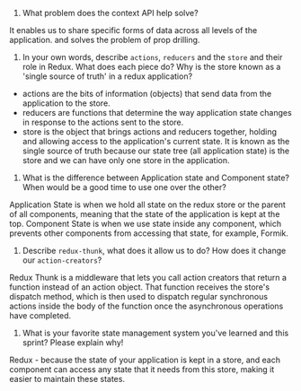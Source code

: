 1. What problem does the context API help solve?

It enables us to share specific forms of data across all levels of the application. and solves the problem of prop drilling.

1. In your own words, describe `actions`, `reducers` and the `store` and their role in Redux. What does each piece do? Why is the store known as a 'single source of truth' in a redux application?

- actions are the bits of information (objects) that send data from the application to the store.
- reducers are functions that determine the way application state changes in response to the actions sent to the store.
- store is the object that brings actions and reducers together, holding and allowing access to the application's current state. It is known as the single source of truth because our state tree (all application state) is the store and we can have only one store in the application.

1. What is the difference between Application state and Component state? When would be a good time to use one over the other?

Application State is when we hold all state on the redux store or the parent of all components, meaning that the state of the application is kept at the top. Component State is when we use state inside any component, which prevents other components from accessing that state, for example, Formik.

1. Describe `redux-thunk`, what does it allow us to do? How does it change our `action-creators`?

Redux Thunk is a middleware that lets you call action creators that return a function instead of an action object. That function receives the store's dispatch method, which is then used to dispatch regular synchronous actions inside the body of the function once the asynchronous operations have completed.

1. What is your favorite state management system you've learned and this sprint? Please explain why!

Redux - because the state of your application is kept in a store, and each component can access any state that it needs from this store, making it easier to maintain these states. 
